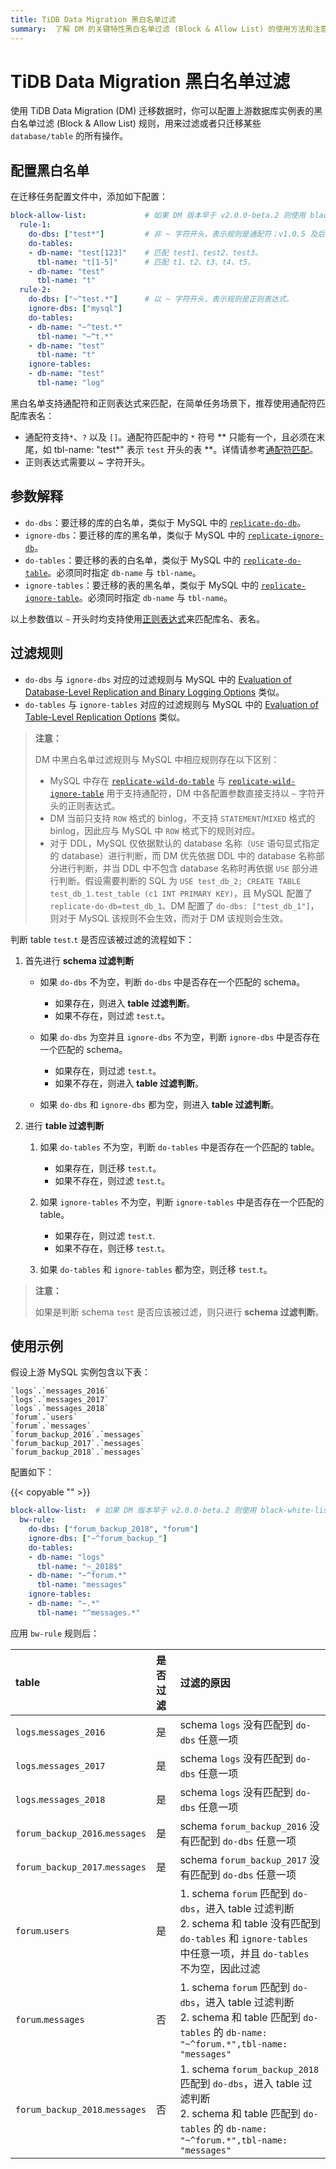 ```yaml
---
title: TiDB Data Migration 黑白名单过滤
summary:  了解 DM 的关键特性黑白名单过滤 (Block & Allow List) 的使用方法和注意事项。
---
```


# TiDB Data Migration 黑白名单过滤

使用 TiDB Data Migration (DM) 迁移数据时，你可以配置上游数据库实例表的黑白名单过滤 (Block & Allow List) 规则，用来过滤或者只迁移某些 `database/table` 的所有操作。

## 配置黑白名单

在迁移任务配置文件中，添加如下配置：

```yaml
block-allow-list:             # 如果 DM 版本早于 v2.0.0-beta.2 则使用 black-white-list。
  rule-1:
    do-dbs: ["test*"]         # 非 ~ 字符开头，表示规则是通配符；v1.0.5 及后续版本支持通配符规则。
    do-tables:
    - db-name: "test[123]"    # 匹配 test1、test2、test3。
      tbl-name: "t[1-5]"      # 匹配 t1、t2、t3、t4、t5。
    - db-name: "test"
      tbl-name: "t"
  rule-2:
    do-dbs: ["~^test.*"]      # 以 ~ 字符开头，表示规则是正则表达式。
    ignore-dbs: ["mysql"]
    do-tables:
    - db-name: "~^test.*"
      tbl-name: "~^t.*"
    - db-name: "test"
      tbl-name: "t"
    ignore-tables:
    - db-name: "test"
      tbl-name: "log"
```

黑白名单支持通配符和正则表达式来匹配，在简单任务场景下，推荐使用通配符匹配库表名：

+ 通配符支持`*`、`?` 以及 `[]`。通配符匹配中的 `*` 符号 ** 只能有一个，且必须在末尾，如 tbl-name: "test*" 表示 `test` 开头的表 **。详情请参考[通配符匹配](https://en.wikipedia.org/wiki/Glob_(programming)#Syntax)。
+ 正则表达式需要以 ~ 字符开头。

## 参数解释

- `do-dbs`：要迁移的库的白名单，类似于 MySQL 中的 [`replicate-do-db`](https://dev.mysql.com/doc/refman/5.7/en/replication-options-replica.html#option_mysqld_replicate-do-db)。
- `ignore-dbs`：要迁移的库的黑名单，类似于 MySQL 中的 [`replicate-ignore-db`](https://dev.mysql.com/doc/refman/5.7/en/replication-options-replica.html#option_mysqld_replicate-ignore-db)。
- `do-tables`：要迁移的表的白名单，类似于 MySQL 中的 [`replicate-do-table`](https://dev.mysql.com/doc/refman/5.7/en/replication-options-replica.html#option_mysqld_replicate-do-table)。必须同时指定 `db-name` 与 `tbl-name`。
- `ignore-tables`：要迁移的表的黑名单，类似于 MySQL 中的 [`replicate-ignore-table`](https://dev.mysql.com/doc/refman/5.7/en/replication-options-replica.html#option_mysqld_replicate-ignore-table)。必须同时指定 `db-name` 与 `tbl-name`。

以上参数值以 `~` 开头时均支持使用[正则表达式](https://golang.org/pkg/regexp/syntax/#hdr-syntax)来匹配库名、表名。

## 过滤规则

- `do-dbs` 与 `ignore-dbs` 对应的过滤规则与 MySQL 中的 [Evaluation of Database-Level Replication and Binary Logging Options](https://dev.mysql.com/doc/refman/5.7/en/replication-rules-db-options.html) 类似。
- `do-tables` 与 `ignore-tables` 对应的过滤规则与 MySQL 中的 [Evaluation of Table-Level Replication Options](https://dev.mysql.com/doc/refman/5.7/en/replication-rules-table-options.html) 类似。

> **注意：**
>
> DM 中黑白名单过滤规则与 MySQL 中相应规则存在以下区别：
>
> - MySQL 中存在 [`replicate-wild-do-table`](https://dev.mysql.com/doc/refman/5.7/en/replication-options-replica.html#option_mysqld_replicate-wild-do-table) 与 [`replicate-wild-ignore-table`](https://dev.mysql.com/doc/refman/5.7/en/replication-options-replica.html#option_mysqld_replicate-wild-ignore-table) 用于支持通配符，DM 中各配置参数直接支持以 `~` 字符开头的正则表达式。
> - DM 当前只支持 `ROW` 格式的 binlog，不支持 `STATEMENT`/`MIXED` 格式的 binlog，因此应与 MySQL 中 `ROW` 格式下的规则对应。
> - 对于 DDL，MySQL 仅依据默认的 database 名称（`USE` 语句显式指定的 database）进行判断，而 DM 优先依据 DDL 中的 database 名称部分进行判断，并当 DDL 中不包含 database 名称时再依据 `USE` 部分进行判断。假设需要判断的 SQL 为 `USE test_db_2; CREATE TABLE test_db_1.test_table (c1 INT PRIMARY KEY)`，且 MySQL 配置了 `replicate-do-db=test_db_1`、DM 配置了 `do-dbs: ["test_db_1"]`，则对于 MySQL 该规则不会生效，而对于 DM 该规则会生效。

判断 table `test`.`t` 是否应该被过滤的流程如下：

1. 首先进行 **schema 过滤判断**

    - 如果 `do-dbs` 不为空，判断 `do-dbs` 中是否存在一个匹配的 schema。

        - 如果存在，则进入 **table 过滤判断**。
        - 如果不存在，则过滤 `test`.`t`。

    - 如果 `do-dbs` 为空并且 `ignore-dbs` 不为空，判断 `ignore-dbs` 中是否存在一个匹配的 schema。

        - 如果存在，则过滤 `test`.`t`。
        - 如果不存在，则进入 **table 过滤判断**。

    - 如果 `do-dbs` 和 `ignore-dbs` 都为空，则进入 **table 过滤判断**。

2. 进行 **table 过滤判断**

    1. 如果 `do-tables` 不为空，判断 `do-tables` 中是否存在一个匹配的 table。

        - 如果存在，则迁移 `test`.`t`。
        - 如果不存在，则过滤 `test`.`t`。

    2. 如果 `ignore-tables` 不为空，判断 `ignore-tables` 中是否存在一个匹配的 table。

        - 如果存在，则过滤 `test`.`t`.
        - 如果不存在，则迁移 `test`.`t`。

    3. 如果 `do-tables` 和 `ignore-tables` 都为空，则迁移 `test`.`t`。

> **注意：**
>
> 如果是判断 schema `test` 是否应该被过滤，则只进行 **schema 过滤判断**。

## 使用示例

假设上游 MySQL 实例包含以下表：

```
`logs`.`messages_2016`
`logs`.`messages_2017`
`logs`.`messages_2018`
`forum`.`users`
`forum`.`messages`
`forum_backup_2016`.`messages`
`forum_backup_2017`.`messages`
`forum_backup_2018`.`messages`
```

配置如下：

{{< copyable "" >}}

```yaml
block-allow-list:  # 如果 DM 版本早于 v2.0.0-beta.2 则使用 black-white-list。
  bw-rule:
    do-dbs: ["forum_backup_2018", "forum"]
    ignore-dbs: ["~^forum_backup_"]
    do-tables:
    - db-name: "logs"
      tbl-name: "~_2018$"
    - db-name: "~^forum.*"
​      tbl-name: "messages"
    ignore-tables:
    - db-name: "~.*"
​      tbl-name: "^messages.*"
```

应用 `bw-rule` 规则后：

| table | 是否过滤| 过滤的原因 |
|:----|:----|:--------------|
| `logs`.`messages_2016` | 是 | schema `logs` 没有匹配到 `do-dbs` 任意一项 |
| `logs`.`messages_2017` | 是 | schema `logs` 没有匹配到 `do-dbs` 任意一项 |
| `logs`.`messages_2018` | 是 | schema `logs` 没有匹配到 `do-dbs` 任意一项 |
| `forum_backup_2016`.`messages` | 是 | schema `forum_backup_2016` 没有匹配到 `do-dbs` 任意一项 |
| `forum_backup_2017`.`messages` | 是 | schema `forum_backup_2017` 没有匹配到 `do-dbs` 任意一项 |
| `forum`.`users` | 是 | 1. schema `forum` 匹配到 `do-dbs`，进入 table 过滤判断<br/> 2. schema 和 table 没有匹配到 `do-tables` 和 `ignore-tables` 中任意一项，并且 `do-tables` 不为空，因此过滤 |
| `forum`.`messages` | 否 | 1. schema `forum` 匹配到 `do-dbs`，进入 table 过滤判断<br/> 2. schema 和 table 匹配到 `do-tables` 的 `db-name: "~^forum.*",tbl-name: "messages"` |
| `forum_backup_2018`.`messages` | 否 | 1. schema `forum_backup_2018` 匹配到 `do-dbs`，进入 table 过滤判断<br/> 2. schema 和 table 匹配到 `do-tables` 的  `db-name: "~^forum.*",tbl-name: "messages"` |
